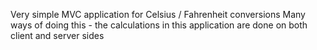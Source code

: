 Very simple MVC application for Celsius / Fahrenheit conversions
Many ways of doing this - the calculations in this application are done on both client and server sides
